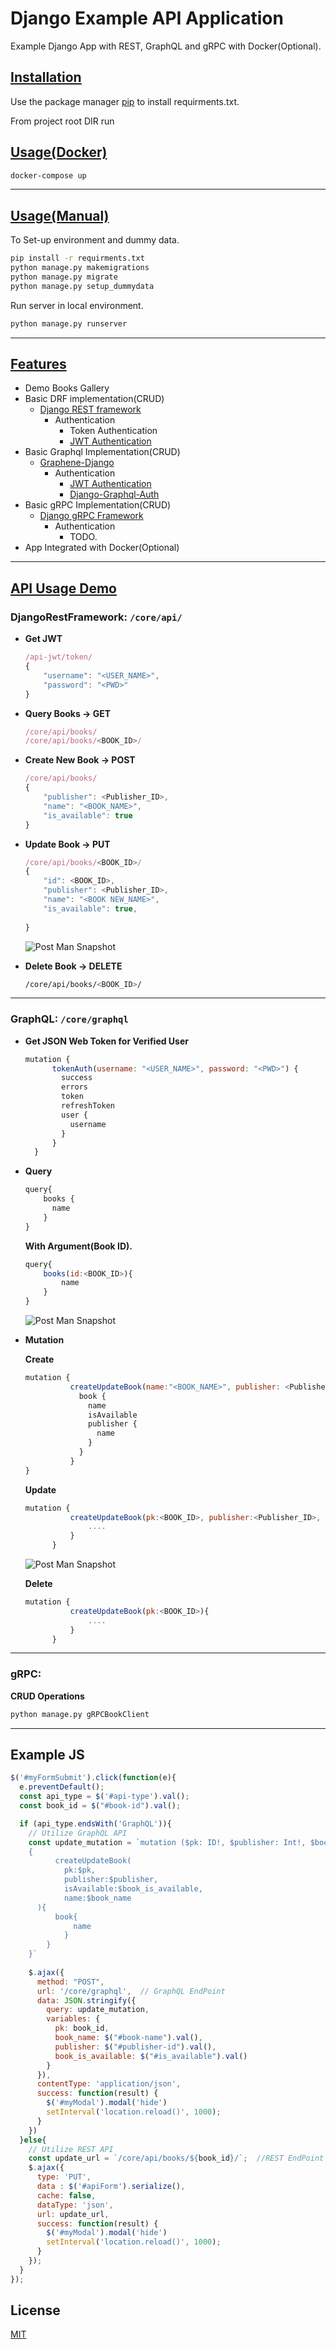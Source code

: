 # Django Example API Application

Example Django App with REST, GraphQL and gRPC with Docker(Optional).

## <u>Installation</u>

Use the package manager [pip](https://pip.pypa.io/en/stable/) to install requirments.txt.

From project root DIR run

## <u>Usage(Docker)</u>

```bash
docker-compose up
```

---

## <u>Usage(Manual)</u>

To Set-up environment and dummy data.

```bash
pip install -r requirments.txt
python manage.py makemigrations
python manage.py migrate
python manage.py setup_dummydata
```

Run server in local environment.

```bash
python manage.py runserver
```

---

## <u>Features</u>

* Demo Books Gallery
* Basic DRF implementation(CRUD)
  * [Django REST framework](https://www.django-rest-framework.org/)
    * Authentication
      * Token Authentication
      * [JWT Authentication](https://django-rest-framework-simplejwt.readthedocs.io/en/latest/)
* Basic Graphql Implementation(CRUD)
  * [Graphene-Django](https://docs.graphene-python.org/projects/django/en/latest/)
    * Authentication
      * [JWT Authentication](https://django-graphql-jwt.domake.io/en/latest/)
      * [Django-Graphql-Auth](https://django-graphql-auth.readthedocs.io/en/latest/)
* Basic gRPC Implementation(CRUD)
  * [Django gRPC Framework](https://djangogrpcframework.readthedocs.io/en/latest/index.html)
    * Authentication
      * TODO.
* App Integrated with Docker(Optional)

---

## <u>API Usage Demo</u>

### **DjangoRestFramework:** `/core/api/`

* **Get JWT**

  ```javascript
  /api-jwt/token/
  {
      "username": "<USER_NAME>",
      "password": "<PWD>"
  }
  ```

* **Query Books -> GET**

  ```javascript
  /core/api/books/
  /core/api/books/<BOOK_ID>/
  ```

* **Create New Book -> POST**

  ```javascript
  /core/api/books/
  {
      "publisher": <Publisher_ID>,
      "name": "<BOOK_NAME>",
      "is_available": true
  }
    ```

* **Update Book -> PUT**

  ```javascript
  /core/api/books/<BOOK_ID>/
  {
      "id": <BOOK_ID>,
      "publisher": <Publisher_ID>,
      "name": "<BOOK NEW_NAME>",
      "is_available": true,
      
  }
  ```

  ![Post Man Snapshot](static/images/rest_put.PNG)
  
* **Delete Book -> DELETE**

  ```bash
  /core/api/books/<BOOK_ID>/
  ```

---

### **GraphQL:** `/core/graphql`

* **Get JSON Web Token for Verified User**

  ```javascript
  mutation {
        tokenAuth(username: "<USER_NAME>", password: "<PWD>") {
          success
          errors
          token
          refreshToken
          user {
            username
          }
        }
    }
  ```

* **Query**

  ```javascript
  query{
      books {
        name
      }
  }
  ```

  **With Argument(Book ID).**

  ```javascript
  query{
      books(id:<BOOK_ID>){
          name
      }
  }
  ```

  ![Post Man Snapshot](static/images/gql_query.PNG)

* **Mutation**

  **Create**

  ```javascript
  mutation {
            createUpdateBook(name:"<BOOK_NAME>", publisher: <Publisher_ID>, isAvailable:true, ....) {
              book {
                name
                isAvailable
                publisher {
                  name
                }
              }
            }
  }
  ```

  **Update**

  ```javascript
  mutation {
            createUpdateBook(pk:<BOOK_ID>, publisher:<Publisher_ID>, ....){
                ....
            }
        }
  ```

  ![Post Man Snapshot](static/images/gql_mutation.PNG)

  **Delete**

  ```javascript
  mutation {
            createUpdateBook(pk:<BOOK_ID>){
                ....
            }
        }
  ```

---

### **gRPC:**

  **CRUD Operations**

  ```bash
  python manage.py gRPCBookClient
  ```
  
---

## Example JS

```javascript
$('#myFormSubmit').click(function(e){
  e.preventDefault();
  const api_type = $('#api-type').val();
  const book_id = $("#book-id").val();

  if (api_type.endsWith('GraphQL')){
    // Utilize GraphQL API
    const update_mutation = `mutation ($pk: ID!, $publisher: Int!, $book_is_available: Boolean, $book_name: String) 
    {
          createUpdateBook(
            pk:$pk,
            publisher:$publisher,
            isAvailable:$book_is_available,
            name:$book_name
      ){
          book{
              name
            }
        }
    }`
    
    $.ajax({
      method: "POST",
      url: '/core/graphql',  // GraphQL EndPoint
      data: JSON.stringify({
        query: update_mutation,
        variables: {
          pk: book_id,
          book_name: $("#book-name").val(),
          publisher: $("#publisher-id").val(),
          book_is_available: $("#is_available").val()
        }
      }),
      contentType: 'application/json',
      success: function(result) {
        $('#myModal').modal('hide')
        setInterval('location.reload()', 1000);
      }
    })
  }else{
    // Utilize REST API
    const update_url = `/core/api/books/${book_id}/`;  //REST EndPoint
    $.ajax({
      type: 'PUT',
      data : $('#apiForm').serialize(), 
      cache: false,
      dataType: 'json',
      url: update_url, 
      success: function(result) {
        $('#myModal').modal('hide')
        setInterval('location.reload()', 1000);
      }
    });
  }
});
```

## License

[MIT](https://choosealicense.com/licenses/mit/)